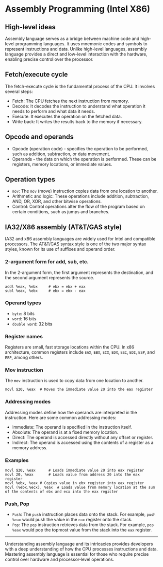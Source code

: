 # Assembly Programming (Intel X86)

## High-level ideas
Assembly language serves as a bridge between machine code and high-level programming languages. It uses mnemonic codes and symbols to represent instructions and data. Unlike high-level languages, assembly language provides a direct and low-level interaction with the hardware, enabling precise control over the processor.

## Fetch/execute cycle
The fetch-execute cycle is the fundamental process of the CPU. It involves several steps:
- Fetch: The CPU fetches the next instruction from memory.
- Decode: It decodes the instruction to understand what operation it needs to perform and what data it needs.
- Execute: It executes the operation on the fetched data.
- Write back: It writes the results back to the memory if necessary.

## Opcode and operands
- Opcode (operation code) - specifies the operation to be performed, such as addition, subtraction, or data movement.
- Operands - the data on which the operation is performed. These can be registers, memory locations, or immediate values.

## Operation types
- `mov`: The `mov` (move) instruction copies data from one location to another.
- Arithmetic and logic: These operations include addition, subtraction, AND, OR, XOR, and other bitwise operations.
- Control: Control operations alter the flow of the program based on certain conditions, such as jumps and branches.

## IA32/X86 assembly (AT&T/GAS style)
IA32 and x86 assembly languages are widely used for Intel and compatible processors. The AT&T/GAS syntax style is one of the two major syntax styles, known for its use of suffixes and operand order.

### 2-argument form for add, sub, etc.
In the 2-argument form, the first argument represents the destination, and the second argument represents the source.

```assembly
addl %eax, %ebx 	# ebx = ebx + eax
subl %eax, %ebx 	# ebx = ebx - eax
```

### Operand types
- `byte`: 8 bits
- `word`: 16 bits
- `double word`: 32 bits

### Register names
Registers are small, fast storage locations within the CPU. In x86 architecture, common registers include `EAX`, `EBX`, `ECX`, `EDX`, `ESI`, `EDI`, `ESP`, and `EBP`, among others.

### Mov instruction
The `mov` instruction is used to copy data from one location to another.

```assembly
movl $20, %eax 	# Moves the immediate value 20 into the eax register
```

### Addressing modes
Addressing modes define how the operands are interpreted in the instruction. Here are some common addressing modes:
- Immediate: The operand is specified in the instruction itself.
- Absolute: The operand is at a fixed memory location.
- Direct: The operand is accessed directly without any offset or register.
- Indirect: The operand is accessed using the contents of a register as a memory address.

### Examples
```assembly
movl $20, %eax		# Loads immediate value 20 into eax register
movl 20, %eax		# Loads value from address 20 into the eax register
movl %ebx, %eax	# Copies value in ebx register into eax register
movl (%ebx,%ecx), %eax	# Loads value from memory location at the sum of the contents of ebx and ecx into the eax register
```

### Push, Pop
- `Push`: The `push` instruction places data onto the stack. For example, `push %eax` would push the value in the `eax` register onto the stack.
- `Pop`: The `pop` instruction retrieves data from the stack. For example, `pop %eax` would pop the topmost value from the stack into the `eax` register.

---

Understanding assembly language and its intricacies provides developers with a deep understanding of how the CPU processes instructions and data. Mastering assembly language is essential for those who require precise control over hardware and processor-level operations.
